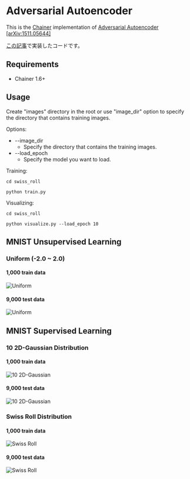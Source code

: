 # Adversarial Autoencoder

This is the [Chainer](http://chainer.org/) implementation of [Adversarial Autoencoder [arXiv:1511.05644]](http://arxiv.org/pdf/1511.05644v1.pdf)

[この記事](http://musyoku.github.io/2016/02/22/adversarial-autoencoder/)で実装したコードです。

## Requirements

- Chainer 1.6+

## Usage

Create "images" directory in the root or use "image_dir" option to specify the directory that contains training images.

Options:
- --image_dir
	- Specify the directory that contains the training images.
- --load_epoch 
	- Specify the model you want to load.

Training:

`cd swiss_roll`

`python train.py`

Visualizing:

`cd swiss_roll`

`python visualize.py --load_epoch 10`


## MNIST Unsupervised Learning

### Uniform (-2.0 ~ 2.0)

#### 1,000 train data

![Uniform](https://github.com/musyoku/adversarial-autoencoder/blob/master/example/uniform_train_z.png?raw=true)

#### 9,000 test data

![Uniform](https://github.com/musyoku/adversarial-autoencoder/blob/master/example/uniform_test_z.png?raw=true)

## MNIST Supervised Learning

### 10 2D-Gaussian Distribution

#### 1,000 train data 

![10 2D-Gaussian](https://github.com/musyoku/adversarial-autoencoder/blob/master/example/10_2d-gaussian_train_labeled_z.png?raw=true)

#### 9,000 test data

![10 2D-Gaussian](https://github.com/musyoku/adversarial-autoencoder/blob/master/example/10_2d-gaussian_test_labeled_z.png?raw=true)

### Swiss Roll Distribution

#### 1,000 train data

![Swiss Roll](https://github.com/musyoku/adversarial-autoencoder/blob/master/example/swiss_roll_train_labeled_z.png?raw=true)

#### 9,000 test data

![Swiss Roll](https://github.com/musyoku/adversarial-autoencoder/blob/master/example/swiss_roll_test_labeled_z.png?raw=true)
